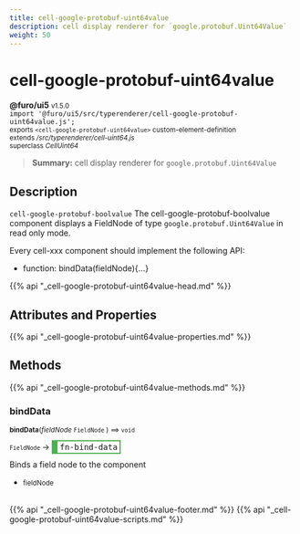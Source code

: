 ```yaml
---
title: cell-google-protobuf-uint64value
description: cell display renderer for `google.protobuf.Uint64Value`
weight: 50
---
```


# cell-google-protobuf-uint64value
**@furo/ui5** <small>v1.5.0</small>
<br>`import '@furo/ui5/src/typerenderer/cell-google-protobuf-uint64value.js';`<small>
<br>exports `<cell-google-protobuf-uint64value>` custom-element-definition
<br>extends */src/typerenderer/cell-uint64.js*
<br>superclass *CellUint64*</small>

> **Summary:** cell display renderer for `google.protobuf.Uint64Value`

## Description

`cell-google-protobuf-boolvalue`
The cell-google-protobuf-boolvalue component displays a FieldNode of type `google.protobuf.Uint64Value` in read only mode.

Every cell-xxx component should implement the following API:
- function: bindData(fieldNode){...}

{{% api "_cell-google-protobuf-uint64value-head.md" %}}

## Attributes and Properties
{{% api "_cell-google-protobuf-uint64value-properties.md" %}}






## Methods
{{% api "_cell-google-protobuf-uint64value-methods.md" %}}


### **bindData**
<small>**bindData**(*fieldNode* `FieldNode` ) ⟹ `void`</small>

<small>`FieldNode` </small> →
<span  style="border-width:2px 2px 2px 10px; border-style: solid;border-color:  rgb(76, 175, 80);font-family:monospace; padding:2px 4px;">fn-bind-data</span>

Binds a field node to the component

- <small>fieldNode </small>
<br><br>






{{% api "_cell-google-protobuf-uint64value-footer.md" %}}
{{% api "_cell-google-protobuf-uint64value-scripts.md" %}}
